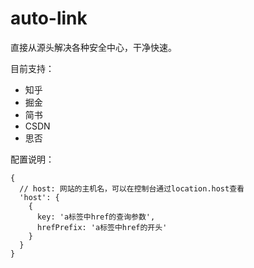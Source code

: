 # auto-link

直接从源头解决各种安全中心，干净快速。

目前支持：
- 知乎
- 掘金
- 简书
- CSDN
- 思否

配置说明：
```JS
{
  // host: 网站的主机名，可以在控制台通过location.host查看
  'host': {
    {
      key: 'a标签中href的查询参数',
      hrefPrefix: 'a标签中href的开头'
    }
  }
}
```

